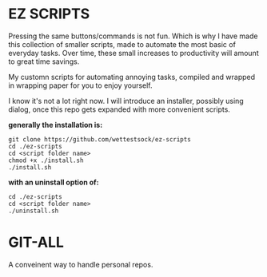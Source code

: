 # EZ SCRIPTS #

Pressing the same buttons/commands is not fun. Which is why I have made this collection of smaller scripts, made to automate the most basic of everyday tasks. Over time, these small increases to productivity will amount to great time savings.

My customn scripts for automating annoying tasks, compiled and wrapped in wrapping paper for you to enjoy yourself.

I know it's not a lot right now.
I will introduce an installer, possibly using dialog, once this repo gets expanded with more convenient scripts.

**generally the installation is:**
```
git clone https://github.com/wettestsock/ez-scripts
cd ./ez-scripts
cd <script folder name>
chmod +x ./install.sh
./install.sh
```

**with an uninstall option of:**
```
cd ./ez-scripts
cd <script folder name>
./uninstall.sh
```


# GIT-ALL #
A conveinent way to handle personal repos.

